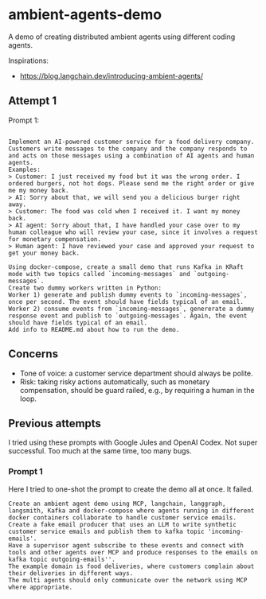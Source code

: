 # ambient-agents-demo
A demo of creating distributed ambient agents using different coding agents.

Inspirations:
- https://blog.langchain.dev/introducing-ambient-agents/

## Attempt 1

Prompt 1:

```

Implement an AI-powered customer service for a food delivery company. Customers write messages to the company and the company responds to and acts on those messages using a combination of AI agents and human agents.
Examples:
> Customer: I just received my food but it was the wrong order. I ordered burgers, not hot dogs. Please send me the right order or give me my money back.
> AI: Sorry about that, we will send you a delicious burger right away.
> Customer: The food was cold when I received it. I want my money back.
> AI agent: Sorry about that, I have handled your case over to my human colleague who will review your case, since it involves a request for monetary compensation.
> Human agent: I have reviewed your case and approved your request to get your money back.

Using docker-compose, create a small demo that runs Kafka in KRaft mode with two topics called `incoming-messages` and `outgoing-messages`.
Create two dummy workers written in Python:
Worker 1) generate and publish dummy events to `incoming-messages`, once per second. The event should have fields typical of an email.
Worker 2) consume events from `incoming-messages`, genererate a dummy response event and publish to `outgoing-messages`. Again, the event should have fields typical of an email.
Add info to README.md about how to run the demo.
```

## Concerns

- Tone of voice: a customer service department should always be polite.
- Risk: taking risky actions automatically, such as monetary compensation, should be guard railed, e.g., by requiring a human in the loop.

## Previous attempts

I tried using these prompts with Google Jules and OpenAI Codex. Not super successful. Too much at the same time, too many bugs.

### Prompt 1

Here I tried to one-shot the prompt to create the demo all at once. It failed.

```
Create an ambient agent demo using MCP, langchain, langgraph, langsmith, Kafka and docker-compose where agents running in different docker containers collaborate to handle customer service emails.
Create a fake email producer that uses an LLM to write synthetic customer service emails and publish them to kafka topic 'incoming-emails'.
Have a supervisor agent subscribe to these events and connect with tools and other agents over MCP and produce responses to the emails on kafka topic outgoing-emails''.
The example domain is food deliveries, where customers complain about their deliveries in different ways.
The multi agents should only communicate over the network using MCP where appropriate.
```

